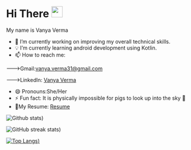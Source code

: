 # Hi There <img src="https://media.giphy.com/media/hvRJCLFzcasrR4ia7z/giphy.gif" width="30px"/>
My name is Vanya Verma

- 🔭 I’m currently working on improving my overall technical skills.
- 💡 I’m currently learning android development using Kotlin.
- 📫 How to reach me:

--->Gmail:[vanya.verma31@gmail.com](https://mail.google.com/mail/u/0/#inbox)

--->LinkedIn: [Vanya Verma](https://www.linkedin.com/in/vanya-verma-196b511b8/)
- 😄 Pronouns:She/Her
- ⚡ Fun fact: It is physically impossible for pigs to look up into the sky 🐷
- 📃My Resume: [Resume](https://drive.google.com/file/d/1Y96hDgxZNn3I4flMo8H95mzG5wlcXBum/view?usp=sharing)


![Github stats](https://github-readme-stats.vercel.app/api?username=vanya31&theme=dark&background=000000))

![GitHub streak stats](https://github-readme-streak-stats.herokuapp.com/?user=vanya31&theme=dark&background=000000))

[![Top Langs](https://github-readme-stats.vercel.app/api/top-langs/?username=vanya31&theme=dark&background=000000))](https://github.com/vanya31/github-readme-stats)
